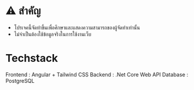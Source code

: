 # ⚠ **สำคัญ**
- โปรเจคนี้จัดทำขึ้นเพื่อศึกษาและแสดงความสามารถของผู้จัดทำเท่านั้น
- ไม่จำเป็นต้องใช้ข้อมูลจริงในการใช้งานเว็บ

# **Techstack**
Frontend : Angular + Tailwind CSS
Backend  : .Net Core Web API
Database : PostgreSQL
